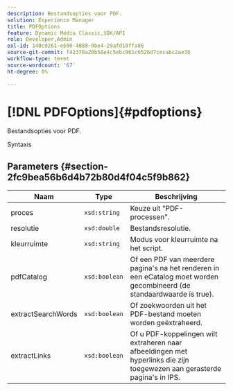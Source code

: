 ```yaml
---
description: Bestandsopties voor PDF.
solution: Experience Manager
title: PDFOptions
feature: Dynamic Media Classic,SDK/API
role: Developer,Admin
exl-id: 140c9261-e590-4889-9be4-29afd19ffa86
source-git-commit: f42378a20b58e4c5ebc961c6526d7cecabc2ae38
workflow-type: tm+mt
source-wordcount: '67'
ht-degree: 0%

---
```


# [!DNL PDFOptions]{#pdfoptions}

Bestandsopties voor PDF.

Syntaxis

## Parameters {#section-2fc9bea56b6d4b72b80d4f04c5f9b862}

| Naam | Type | Beschrijving |
|---|---|---|
| proces | `xsd:string` | Keuze uit &quot;PDF-processen&quot;. |
| resolutie | `xsd:double` | Bestandsresolutie. |
| kleurruimte | `xsd:string` | Modus voor kleurruimte na het script. |
| pdfCatalog | `xsd:boolean` | Of een PDF van meerdere pagina&#39;s na het renderen in een eCatalog moet worden gecombineerd (de standaardwaarde is true). |
| extractSearchWords | `xsd:boolean` | Of zoekwoorden uit het PDF-bestand moeten worden geëxtraheerd. |
| extractLinks | `xsd:boolean` | Of u PDF-koppelingen wilt extraheren naar afbeeldingen met hyperlinks die zijn toegewezen aan gerasterde pagina&#39;s in IPS. |
